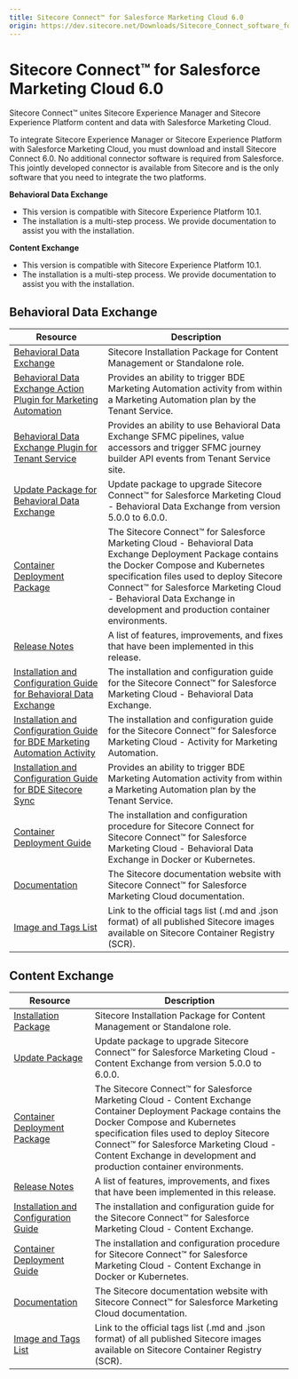 ```yaml
---
title: Sitecore Connect™ for Salesforce Marketing Cloud 6.0
origin: https://dev.sitecore.net/Downloads/Sitecore_Connect_software_for_Salesforce_Marketing_Cloud/1x/Sitecore_Connect_software_for_Salesforce_Marketing_Cloud_60.aspx
---
```


# Sitecore Connect™ for Salesforce Marketing Cloud 6.0

Sitecore Connect™ unites Sitecore Experience Manager and Sitecore Experience Platform content and data with Salesforce Marketing Cloud.

To integrate Sitecore Experience Manager or Sitecore Experience Platform with Salesforce Marketing Cloud, you must download and install Sitecore Connect 6.0. No additional connector software is required from Salesforce. This jointly developed connector is available from Sitecore and is the only software that you need to integrate the two platforms.

**Behavioral Data Exchange**

-   This version is compatible with Sitecore Experience Platform 10.1.
-   The installation is a multi-step process. We provide documentation to assist you with the installation.

**Content Exchange**

-   This version is compatible with Sitecore Experience Platform 10.1.
-   The installation is a multi-step process. We provide documentation to assist you with the installation.

## Behavioral Data Exchange

 | Resource | Description |
 | --- | --- |
 | [Behavioral Data Exchange](https://sitecoredev.azureedge.net/~/media/30EF860BA2B343469FF5835A2DB9688B.ashx?date=20210510T145625) | Sitecore Installation Package for Content Management or Standalone role. |
 | [Behavioral Data Exchange Action Plugin for Marketing Automation](https://sitecoredev.azureedge.net/~/media/F55985421F29422A9C4A6BA08FFD2EC0.ashx?date=20210510T145744) | Provides an ability to trigger BDE Marketing Automation activity from within a Marketing Automation plan by the Tenant Service. |
 | [Behavioral Data Exchange Plugin for Tenant Service](https://sitecoredev.azureedge.net/~/media/6B43B0D2245E40BC950FAF81905F1E33.ashx?date=20210510T145841) | Provides an ability to use Behavioral Data Exchange SFMC pipelines, value accessors and trigger SFMC journey builder API events from Tenant Service site. |
 | [Update Package for Behavioral Data Exchange](https://sitecoredev.azureedge.net/~/media/2675D6A392E74018B5C24945F141A7DD.ashx?date=20210510T145938) | Update package to upgrade Sitecore Connect™ for Salesforce Marketing Cloud - Behavioral Data Exchange from version 5.0.0 to 6.0.0. |
 | [Container Deployment Package](https://github.com/Sitecore/container-deployment/releases/tag/sfmcbde%2F6.0.0.00389.28) | The Sitecore Connect™ for Salesforce Marketing Cloud - Behavioral Data Exchange Deployment Package contains the Docker Compose and Kubernetes specification files used to deploy Sitecore Connect™ for Salesforce Marketing Cloud - Behavioral Data Exchange in development and production container environments. |
 | [Release Notes](/downloads/Sitecore%20Connect%20software%20for%20Salesforce%20Marketing%20Cloud/1x/Sitecore%20Connect%20software%20for%20Salesforce%20Marketing%20Cloud%2060/Release%20Notes%20%20BDE) | A list of features, improvements, and fixes that have been implemented in this release. |
 | [Installation and Configuration Guide for Behavioral Data Exchange](https://sitecoredev.azureedge.net/~/media/5184E20AA3014F1EAF1A54E392A4FC94.ashx?date=20211001T165055) | The installation and configuration guide for the Sitecore Connect™ for Salesforce Marketing Cloud - Behavioral Data Exchange. |
 | [Installation and Configuration Guide for BDE Marketing Automation Activity](https://sitecoredev.azureedge.net/~/media/6A5B9A308BE34B6488C5E9F5B32F920C.ashx?date=20211001T165055) | The installation and configuration guide for the Sitecore Connect™ for Salesforce Marketing Cloud - Activity for Marketing Automation. |
 | [Installation and Configuration Guide for BDE Sitecore Sync](https://sitecoredev.azureedge.net/~/media/455F22F60401486694A7A7B44689E6E0.ashx?date=20210510T150431) | Provides an ability to trigger BDE Marketing Automation activity from within a Marketing Automation plan by the Tenant Service. |
 | [Container Deployment Guide](https://sitecoredev.azureedge.net/~/media/FB879A9DCE954CC4BCC94084947A2AB8.ashx?date=20210510T150456) | The installation and configuration procedure for Sitecore Connect for Sitecore Connect™ for Salesforce Marketing Cloud - Behavioral Data Exchange in Docker or Kubernetes. |
 | [Documentation](https://doc.sitecore.com/developers/salesforce-marketing-cloud/60/sitecore-connect-for-salesforce-marketing-cloud/en/sitecore-connect-for-salesforce-marketing-cloud.html) | The Sitecore documentation website with Sitecore Connect™ for Salesforce Marketing Cloud documentation. |
 | [Image and Tags List](https://github.com/Sitecore/docker-images/tree/master/tags) | Link to the official tags list (.md and .json format) of all published Sitecore images available on Sitecore Container Registry (SCR). |

## Content Exchange

 | Resource | Description |
 | --- | --- |
 | [Installation Package](https://sitecoredev.azureedge.net/~/media/263986A530834EE2B12811A8A1CEA95E.ashx?date=20210510T151502) | Sitecore Installation Package for Content Management or Standalone role. |
 | [Update Package](https://sitecoredev.azureedge.net/~/media/375B5E697FFE49DA99EBEACC88971869.ashx?date=20210510T151619) | Update package to upgrade Sitecore Connect™ for Salesforce Marketing Cloud - Content Exchange from version 5.0.0 to 6.0.0. |
 | [Container Deployment Package](https://github.com/Sitecore/container-deployment/releases/tag/sfmcce%2F6.0.0.00191.119) | The Sitecore Connect™ for Salesforce Marketing Cloud - Content Exchange Container Deployment Package contains the Docker Compose and Kubernetes specification files used to deploy Sitecore Connect™ for Salesforce Marketing Cloud - Content Exchange in development and production container environments. |
 | [Release Notes](/downloads/Sitecore%20Connect%20software%20for%20Salesforce%20Marketing%20Cloud/1x/Sitecore%20Connect%20software%20for%20Salesforce%20Marketing%20Cloud%2060/Release%20Notes%20%20CE) | A list of features, improvements, and fixes that have been implemented in this release. |
 | [Installation and Configuration Guide](https://sitecoredev.azureedge.net/~/media/677AE90010634A75B5E7CF20D237BF64.ashx?date=20210510T151805) | The installation and configuration guide for the Sitecore Connect™ for Salesforce Marketing Cloud - Content Exchange. |
 | [Container Deployment Guide](https://sitecoredev.azureedge.net/~/media/3A4E9B6A23844CA3BB9B53B633EDECDA.ashx?date=20210929T210049) | The installation and configuration procedure for Sitecore Connect™ for Salesforce Marketing Cloud - Content Exchange in Docker or Kubernetes. |
 | [Documentation](https://doc.sitecore.com/developers/salesforce-marketing-cloud/60/sitecore-connect-for-salesforce-marketing-cloud/en/sitecore-connect-for-salesforce-marketing-cloud.html) | The Sitecore documentation website with Sitecore Connect™ for Salesforce Marketing Cloud documentation. |
 | [Image and Tags List](https://github.com/Sitecore/docker-images/tree/master/tags) | Link to the official tags list (.md and .json format) of all published Sitecore images available on Sitecore Container Registry (SCR). |